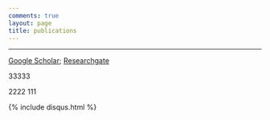 ```yaml
---
comments: true
layout: page
title: publications
---
```

---
[Google Scholar][1]; [Researchgate][2]

33333

2222
111
   

[1]: https://scholar.google.com.sg/citations?user=LN4AinsAAAAJ&hl=en
[2]: https://www.researchgate.net/profile/Zhibin_Gao2 



{% include disqus.html %}

